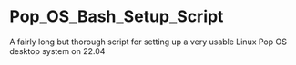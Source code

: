 # Pop_OS_Bash_Setup_Script
A fairly long but thorough script for setting up a very usable Linux Pop OS desktop system on 22.04

